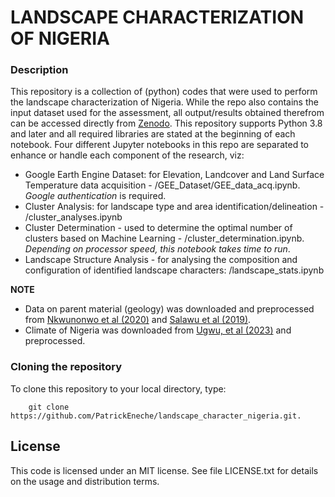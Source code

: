 # LANDSCAPE CHARACTERIZATION OF NIGERIA

### Description

This repository is a collection of (python) codes that were used to perform the landscape characterization of Nigeria. While the repo also contains the input dataset used for the assessment, all output/results obtained therefrom can be accessed directly from [Zenodo](https:zenodo....). This repository supports Python 3.8 and later and all required libraries are stated at the beginning of each notebook. Four different Jupyter notebooks in this repo are separated to enhance or handle each component of the research, viz:

* Google Earth Engine Dataset: for Elevation, Landcover and Land Surface Temperature data acquisition - /GEE_Dataset/GEE_data_acq.ipynb. *Google authentication* is required.
* Cluster Analysis: for landscape type and area identification/delineation - /cluster_analyses.ipynb
* Cluster Determination - used to determine the optimal number of clusters based on Machine Learning - /cluster_determination.ipynb. *Depending on processor speed, this notebook takes time to run*.
* Landscape Structure Analysis - for analysing the composition and configuration of identified landscape characters: /landscape_stats.ipynb


**NOTE**

* Data on parent material (geology) was downloaded and preprocessed from [Nkwunonwo et al (2020)](https://doi.org/10.1016/j.dib.2020.105941) and [Salawu et al (2019)](https://doi.org/10.1007/s40948-019-00110-7).
* Climate of Nigeria was downloaded from [Ugwu, et al (2023)](https://doi.org/10.1016/j.sciaf.2023.e01670) and preprocessed.


### Cloning the repository

To clone this repository to your local directory, type:

``` shell
    git clone https://github.com/PatrickEneche/landscape_character_nigeria.git.
```



## License

This code is licensed under an MIT license. See file LICENSE.txt for details on the usage and distribution terms.
